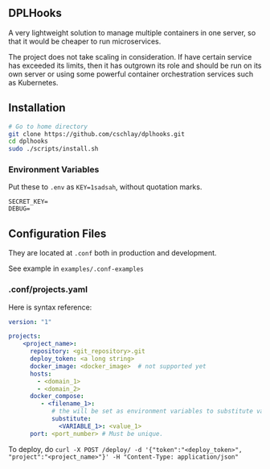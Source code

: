 ## DPLHooks

A very lightweight solution to manage multiple containers in one server,
so that it would be cheaper to run microservices.

The project does not take scaling in consideration.
If have certain service has exceeded its limits, then it has outgrown its role and
should be run on its own server or using some powerful container orchestration services such as Kubernetes.

## Installation

```bash
# Go to home directory
git clone https://github.com/cschlay/dplhooks.git
cd dplhooks
sudo ./scripts/install.sh
```

### Environment Variables

Put these to `.env` as `KEY=1sadsah`, without quotation marks.

```
SECRET_KEY=
DEBUG=
```

## Configuration Files

They are located at `.conf` both in production and development.

See example in `examples/.conf-examples`

### .conf/projects.yaml

Here is syntax reference:

```yaml
version: "1"

projects:
    <project_name>:
      repository: <git_repository>.git
      deploy_token: <a long string> 
      docker_image: <docker_image>  # not supported yet
      hosts:
        - <domain_1>
        - <domain_2>
      docker_compose:
         - <filename_1>:
            # the will be set as environment variables to substitute values in docker-compose
            substitute:
              <VARIABLE_1>: <value_1>
      port: <port_number> # Must be unique.
```

To deploy, do `curl -X POST /deploy/ -d '{"token":"<deploy_token>", "project":"<project_name>"}' -H "Content-Type: application/json"`
